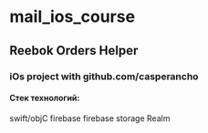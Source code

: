 # mail_ios_course
## Reebok Orders Helper
### iOs project with github.com/casperancho
#### Стек технологий:
swift/objC
firebase
firebase storage
Realm

